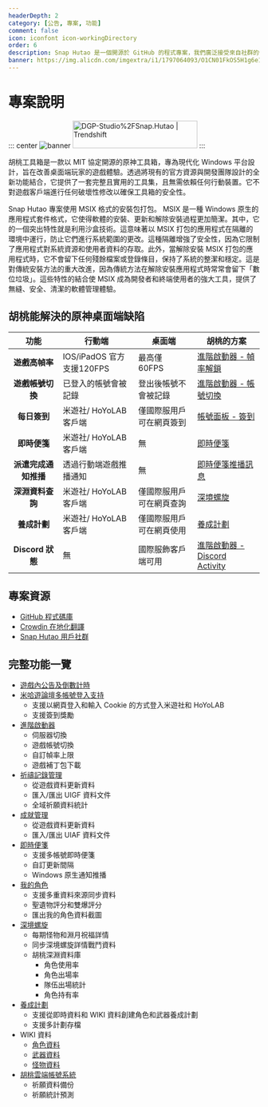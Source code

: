 ```yaml
---
headerDepth: 2
category: [公告, 專案, 功能]
comment: false
icon: iconfont icon-workingDirectory
order: 6
description: Snap Hutao 是一個開源於 GitHub 的程式專案，我們廣泛接受來自社群的合作以讓這個項目獲得更多的活力。
banner: https://img.alicdn.com/imgextra/i1/1797064093/O1CN01FkOS5H1g6e1z8LCaD_!!1797064093.png
---
```


# 專案說明

::: center
![banner](https://img.alicdn.com/imgextra/i1/1797064093/O1CN01vWmKzl1g6e2VIEODU_!!1797064093.png_.webp)
<a href="https://trendshift.io/repositories/2009" target="_blank"><img src="https://trendshift.io/api/badge/repositories/2009" alt="DGP-Studio%2FSnap.Hutao | Trendshift" style="width: 250px; height: 55px;" width="250" height="55"/></a>
:::

胡桃工具箱是一款以 MIT 協定開源的原神工具箱，專為現代化 Windows 平台設計，旨在改善桌面端玩家的遊戲體驗。透過將現有的官方資源與開發團隊設計的全新功能結合，它提供了一套完整且實用的工具集，且無需依賴任何行動裝置。它不對遊戲客戶端進行任何破壞性修改以確保工具箱的安全性。

Snap Hutao 專案使用 MSIX 格式的安裝包打包。 MSIX 是一種 Windows 原生的應用程式套件格式，它使得軟體的安裝、更新和解除安裝過程更加簡潔。其中，它的一個突出特性就是利用沙盒技術。這意味著以 MSIX 打包的應用程式在隔離的環境中運行，防止它們進行系統範圍的更改。這種隔離增強了安全性，因為它限制了應用程式對系統資源和使用者資料的存取。此外，當解除安裝 MSIX 打包的應用程式時，它不會留下任何殘餘檔案或登錄條目，保持了系統的整潔和穩定。這是對傳統安裝方法的重大改進，因為傳統方法在解除安裝應用程式時常常會留下「數位垃圾」。這些特性的結合使 MSIX 成為開發者和終端使用者的強大工具，提供了無縫、安全、清潔的軟體管理體驗。

## 胡桃能解決的原神桌面端缺陷

|         功能         | 行動端                    | 桌面端                   | 胡桃的方案                                                            |
| :------------------: | ------------------------- | ------------------------ | --------------------------------------------------------------------- |
|    **遊戲高幀率**    | IOS/iPadOS 官方支援120FPS | 最高僅 60FPS             | [進階啟動器 - 幀率解鎖](features/game-launcher.md#解鎖幀率上限)       |
|   **遊戲帳號切換**   | 已登入的帳號會被記錄      | 登出後帳號不會被記錄     | [進階啟動器 - 帳號切換](features/game-launcher.md#帳號儲存)           |
|     **每日簽到**     | 米遊社/ HoYoLAB 客戶端    | 僅國際服用戶可在網頁簽到 | [帳號面板 - 簽到](features/mhy-account-switch.md)                     |
|     **即時便箋**     | 米遊社/ HoYoLAB 客戶端    | 無                       | [即時便箋](features/real-time-notes.md)                               |
| **派遣完成通知推播** | 透過行動端遊戲推播通知    | 無                       | [即時便箋推播訊息](features/real-time-notes.md)                       |
|   **深淵資料查詢**   | 米遊社/ HoYoLAB 客戶端    | 僅國際服用戶可在網頁查詢 | [深境螺旋](features/hutao-API.md)                                     |
|     **養成計劃**     | 米遊社/ HoYoLAB 客戶端    | 僅國際服用戶可在網頁使用 | [養成計劃](features/develop-plan.md#養成計畫)                         |
|   **Discord 狀態**   | 無                        | 國際服飾客戶端可用       | [進階啟動器 - Discord Activity](features/game-launcher.md#進階啟動器) |

## 專案資源

- [GitHub 程式碼庫](https://github.com/DGP-Studio/Snap.Hutao)
- [Crowdin 在地化翻譯](https://translate.hut.ao/)
- [Snap Hutao 用戶社群](community.md)

## 完整功能一覽

- [遊戲內公告及倒數計時](features/dashboard.md)
- [米哈遊論壇多帳號登入支持](features/mhy-account-switch.md)
  - 支援以網頁登入和輸入 Cookie 的方式登入米遊社和 HoYoLAB
  - 支援簽到獎勵
- [進階啟動器](features/game-launcher.md)
  - 伺服器切換
  - 遊戲帳號切換
  - 自訂幀率上限
  - 遊戲補丁包下載
- [祈禱記錄管理](features/wish-export.md)
  - 從遊戲資料更新資料	
  - 匯入/匯出 UIGF 資料文件
  - 全域祈願資料統計
- [成就管理](features/achievements.md)
  - 從遊戲資料更新資料
  - 匯入/匯出 UIAF 資料文件
- [即時便箋](features/real-time-notes.md)
  - 支援多帳號即時便箋
  - 自訂更新間隔
  - Windows 原生通知推播
- [我的角色](features/character-data.md)
  - 支援多重資料來源同步資料
  - 聖遺物評分和雙爆評分
  - 匯出我的角色資料截圖
- [深境螺旋](features/hutao-API.md)
  - 每期怪物和淵月祝福詳情
  - 同步深境螺旋詳情戰鬥資料
  - 胡桃深淵資料庫
    - 角色使用率
    - 角色出場率
    - 隊伍出場統計
    - 角色持有率
- [養成計劃](features/develop-plan.md)
  - 支援從即時資料和 WIKI 資料創建角色和武器養成計劃
  - 支援多計劃存檔
- WIKI 資料	
  - [角色資料](features/character-wiki.md)
  - [武器資料](features/weapon-wiki.md)
  - [怪物資料](features/monster-wiki.md)
- [胡桃雲端帳號系統](features/hutao-settings.md#胡桃帳號)
  - 祈願資料備份
  - 祈願統計預測
